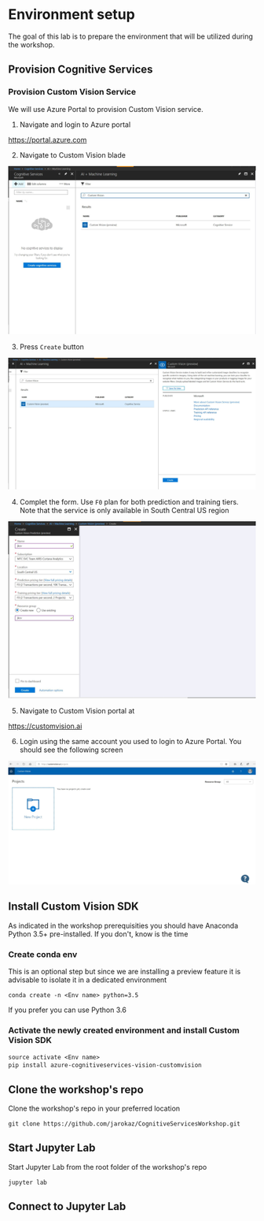# Environment setup

The goal of this lab is to prepare the environment that will be utilized during the workshop. 

## Provision Cognitive Services

### Provision Custom Vision Service
We will use Azure Portal to provision Custom Vision service.
1. Navigate and login to Azure portal

https://portal.azure.com

2. Navigate to Custom Vision blade

![Step 1](images/pr1.JPG)

3. Press `Create` button

![Step 2](images/pr2.JPG)

4. Complet the form. Use `F0` plan for both prediction and training tiers. Note that the service is only available in South Central US region

![Step 3](images/pr3.JPG)

5. Navigate to Custom Vision portal at

https://customvision.ai

6. Login using the same account you used to login to Azure Portal. You should see the following screen

![Step 4](images/pr4.JPG)

## Install Custom Vision SDK
As indicated in the workshop prerequisities you should have Anaconda Python 3.5+ pre-installed. If you don't, know is the time

### Create conda env
This is an optional step but since we are installing a preview feature it is advisable to isolate it in a dedicated environment
```
conda create -n <Env name> python=3.5
```
If you prefer you can use Python 3.6
### Activate the newly created environment and install Custom Vision SDK
```
source activate <Env name>
pip install azure-cognitiveservices-vision-customvision
```

## Clone the workshop's repo
Clone the workshop's repo in your preferred location
```
git clone https://github.com/jarokaz/CognitiveServicesWorkshop.git
```

## Start Jupyter Lab 
Start Jupyter Lab from the root folder of the workshop's repo
```
jupyter lab
```

## Connect to Jupyter Lab



